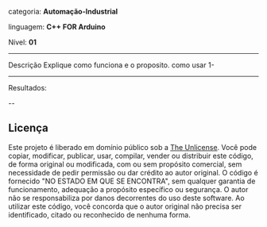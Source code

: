 categoria: **Automação-Industrial**

linguagem: **C++ FOR Arduino**

Nível: **01**


---
Descrição
Explique como funciona e o proposito.
como usar
1-


---
Resultados:









--
## Licença  
Este projeto é liberado em domínio público sob a [The Unlicense](https://unlicense.org/).  Você pode copiar, modificar, publicar, usar, compilar, vender ou distribuir este código, de forma original ou modificada, com ou sem propósito comercial, sem necessidade de pedir permissão ou dar crédito ao autor original.  O código é fornecido "NO ESTADO EM QUE SE ENCONTRA", sem qualquer garantia de funcionamento, adequação a propósito específico ou segurança. O autor não se responsabiliza por danos decorrentes do uso deste software. Ao utilizar este código, você concorda que o autor original não precisa ser identificado, citado ou reconhecido de nenhuma forma.  

